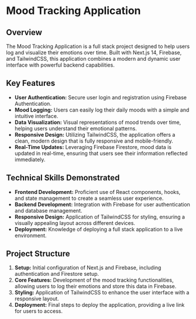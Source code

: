 # Mood Tracking Application

## Overview
The Mood Tracking Application is a full stack project designed to help users log and visualize their emotions over time. Built with Next.js 14, Firebase, and TailwindCSS, this application combines a modern and dynamic user interface with powerful backend capabilities.

## Key Features
- **User Authentication:** Secure user login and registration using Firebase Authentication.
- **Mood Logging:** Users can easily log their daily moods with a simple and intuitive interface.
- **Data Visualization:** Visual representations of mood trends over time, helping users understand their emotional patterns.
- **Responsive Design:** Utilizing TailwindCSS, the application offers a clean, modern design that is fully responsive and mobile-friendly.
- **Real-Time Updates:** Leveraging Firebase Firestore, mood data is updated in real-time, ensuring that users see their information reflected immediately.

## Technical Skills Demonstrated
- **Frontend Development:** Proficient use of React components, hooks, and state management to create a seamless user experience.
- **Backend Development:** Integration with Firebase for user authentication and database management.
- **Responsive Design:** Application of TailwindCSS for styling, ensuring a visually appealing layout across different devices.
- **Deployment:** Knowledge of deploying a full stack application to a live environment.

## Project Structure
1. **Setup:** Initial configuration of Next.js and Firebase, including authentication and Firestore setup.
2. **Core Features:** Development of the mood tracking functionalities, allowing users to log their emotions and store this data in Firebase.
3. **Styling:** Application of TailwindCSS to enhance the user interface with a responsive layout.
4. **Deployment:** Final steps to deploy the application, providing a live link for users to access.
